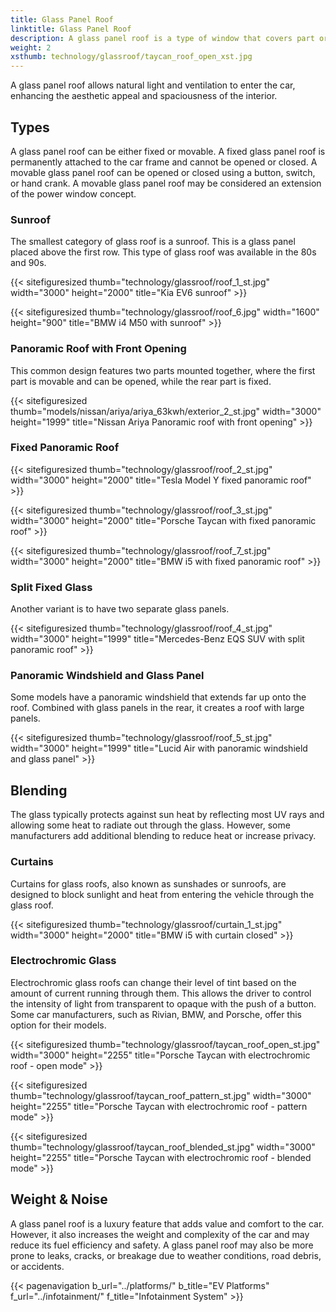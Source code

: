 ```yaml
---
title: Glass Panel Roof
linktitle: Glass Panel Roof
description: A glass panel roof is a type of window that covers part or all of the roof of the car. It is made of laminated glass, similar to windshields.
weight: 2
xsthumb: technology/glassroof/taycan_roof_open_xst.jpg
---
```

<!-- markdownlint-disable MD033 -->

A glass panel roof allows natural light and ventilation to enter the car, enhancing the aesthetic appeal and spaciousness of the interior.

## Types

A glass panel roof can be either fixed or movable. A fixed glass panel roof is permanently attached to the car frame and cannot be opened or closed. A movable glass panel roof can be opened or closed using a button, switch, or hand crank. A movable glass panel roof may be considered an extension of the power window concept.

### Sunroof

The smallest category of glass roof is a sunroof. This is a glass panel placed above the first row. This type of glass roof was available in the 80s and 90s.

{{< sitefiguresized thumb="technology/glassroof/roof_1_st.jpg" width="3000" height="2000" title="Kia EV6 sunroof" >}}

{{< sitefiguresized thumb="technology/glassroof/roof_6.jpg" width="1600" height="900" title="BMW i4 M50 with sunroof" >}}

### Panoramic Roof with Front Opening

This common design features two parts mounted together, where the first part is movable and can be opened, while the rear part is fixed.

{{< sitefiguresized thumb="models/nissan/ariya/ariya_63kwh/exterior_2_st.jpg" width="3000" height="1999" title="Nissan Ariya Panoramic roof with front opening" >}}

### Fixed Panoramic Roof

{{< sitefiguresized thumb="technology/glassroof/roof_2_st.jpg" width="3000" height="2000" title="Tesla Model Y fixed panoramic roof" >}}

{{< sitefiguresized thumb="technology/glassroof/roof_3_st.jpg" width="3000" height="2000" title="Porsche Taycan with fixed panoramic roof" >}}

{{< sitefiguresized thumb="technology/glassroof/roof_7_st.jpg" width="3000" height="2000" title="BMW i5 with fixed panoramic roof" >}}

### Split Fixed Glass

Another variant is to have two separate glass panels.

{{< sitefiguresized thumb="technology/glassroof/roof_4_st.jpg" width="3000" height="1999" title="Mercedes-Benz EQS SUV with split panoramic roof" >}}

### Panoramic Windshield and Glass Panel

Some models have a panoramic windshield that extends far up onto the roof. Combined with glass panels in the rear, it creates a roof with large panels.

{{< sitefiguresized thumb="technology/glassroof/roof_5_st.jpg" width="3000" height="1999" title="Lucid Air with panoramic windshield and glass panel" >}}

## Blending

The glass typically protects against sun heat by reflecting most UV rays and allowing some heat to radiate out through the glass. However, some manufacturers add additional blending to reduce heat or increase privacy.

### Curtains

Curtains for glass roofs, also known as sunshades or sunroofs, are designed to block sunlight and heat from entering the vehicle through the glass roof.

{{< sitefiguresized thumb="technology/glassroof/curtain_1_st.jpg" width="3000" height="2000" title="BMW i5 with curtain closed" >}}

### Electrochromic Glass

Electrochromic glass roofs can change their level of tint based on the amount of current running through them. This allows the driver to control the intensity of light from transparent to opaque with the push of a button. Some car manufacturers, such as Rivian, BMW, and Porsche, offer this option for their models.

{{< sitefiguresized thumb="technology/glassroof/taycan_roof_open_st.jpg" width="3000" height="2255" title="Porsche Taycan with electrochromic roof - open mode" >}}

{{< sitefiguresized thumb="technology/glassroof/taycan_roof_pattern_st.jpg" width="3000" height="2255" title="Porsche Taycan with electrochromic roof - pattern mode" >}}

{{< sitefiguresized thumb="technology/glassroof/taycan_roof_blended_st.jpg" width="3000" height="2255" title="Porsche Taycan with electrochromic roof - blended mode" >}}

## Weight & Noise

A glass panel roof is a luxury feature that adds value and comfort to the car. However, it also increases the weight and complexity of the car and may reduce its fuel efficiency and safety. A glass panel roof may also be more prone to leaks, cracks, or breakage due to weather conditions, road debris, or accidents.

{{< pagenavigation b_url="../platforms/" b_title="EV Platforms" f_url="../infotainment/" f_title="Infotainment System" >}}
